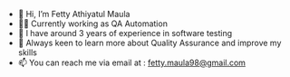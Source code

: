 - 👋 Hi, I’m Fetty Athiyatul Maula
- 👩‍💻 Currently working as QA Automation
- 🔧 I have around 3 years of experience in software testing
- 🌱 Always keen to learn more about Quality Assurance and improve my skills
- 📫 You can reach me via email at : fetty.maula98@gmail.com

<!---
maulaf/maulaf is a ✨ special ✨ repository because its `README.md` (this file) appears on your GitHub profile.
You can click the Preview link to take a look at your changes.
--->
